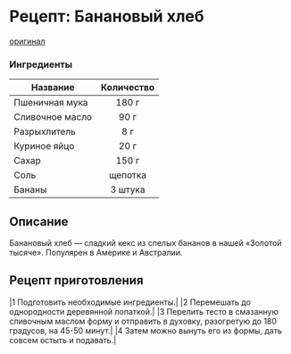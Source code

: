 # Рецепт: Банановый хлеб
[оригинал](https://eda.ru/recepty/vypechka-deserty/bananovyy-hleb-104302)

### Ингредиенты
| Название        	| Количество    |
| -------------   	|:-------------:|
| Пшеничная мука   	| 180 г 			|
| Сливочное масло   | 90 г 		|
| Разрыхлитель 		| 8 г 		|
| Куриное яйцо      | 20 г  |
| Сахар             | 150 г  |
| Соль              | щепотка    |
| Бананы            | 3 штука     |

## Описание
Банановый хлеб — сладкий кекс из спелых бананов в нашей «Золотой тысяче». Популярен в Америке и Австралии.

## Рецепт приготовления
|1 Подготовить необходимые ингредиенты.|
|2 Перемешать до однородности деревянной лопаткой.|
|3 Перелить тесто в смазанную сливочным маслом форму и отправить в духовку, разогретую до 180 градусов, на 45-50 минут.|
|4 Затем можно вынуть его из формы, дать совсем остыть и подавать.|
